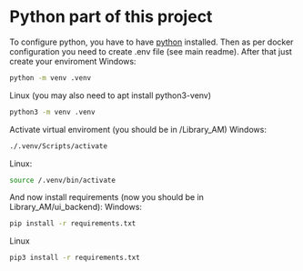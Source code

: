 # Python part of this project

To configure python, you have to have [python](https://www.python.org/downloads/release/python-3131/) installed.
Then as per docker configuration you need to create .env file (see main readme).
After that just create your enviroment
Windows:
```bash
python -m venv .venv
```
Linux (you may also need to apt install python3-venv)
```bash
python3 -m venv .venv
```
Activate virtual enviroment (you should be in /Library_AM)
Windows:
```bash
./.venv/Scripts/activate
```
Linux:
```bash
source /.venv/bin/activate
```
And now install requirements (now you should be in Library_AM/ui_backend):
Windows:
```bash
pip install -r requirements.txt
```
Linux
```bash
pip3 install -r requirements.txt
```
